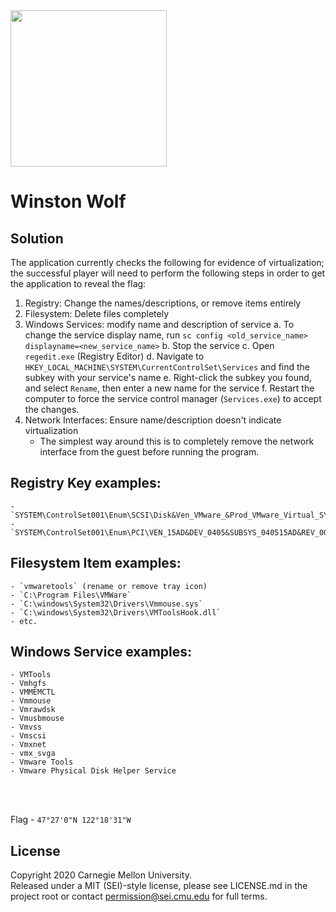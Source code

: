 <img src="../../../../../pc1-logo.png" height="250px">

# Winston Wolf

## Solution

The application currently checks the following for evidence of virtualization;
the successful player will need to perform the following steps in order to get
the application to reveal the flag:

1. Registry: Change the names/descriptions, or remove items entirely
2. Filesystem: Delete files completely
3. Windows Services: modify name and description of service
    a. To change the service display name, run
       `sc config <old_service_name> displayname=<new_service_name>`
    b. Stop the service
    c. Open `regedit.exe` (Registry Editor)
    d. Navigate to `HKEY_LOCAL_MACHINE\SYSTEM\CurrentControlSet\Services` and
       find the subkey with your service's name
    e. Right-click the subkey you found, and select `Rename`, then enter a new
       name for the service
    f. Restart the computer to force the service control manager
       (`Services.exe`) to accept the changes.
4. Network Interfaces: Ensure name/description doesn't indicate virtualization
    - The simplest way around this is to completely remove the network interface
      from the guest before running the program.

## Registry Key examples:
    - `SYSTEM\ControlSet001\Enum\SCSI\Disk&Ven_VMware_&Prod_VMware_Virtual_S\5&1ec51bf7&0&000000\FriendlyName`
    - `SYSTEM\ControlSet001\Enum\PCI\VEN_15AD&DEV_0405&SUBSYS_040515AD&REV_00\3&61aaa01&0&78\DeviceDesription`

## Filesystem Item examples:
    - `vmwaretools` (rename or remove tray icon)
    - `C:\Program Files\VMWare`
    - `C:\windows\System32\Drivers\Vmmouse.sys`
    - `C:\windows\System32\Drivers\VMToolsHook.dll`
    - etc.

## Windows Service examples:
    - VMTools
    - Vmhgfs
    - VMMEMCTL
    - Vmmouse
    - Vmrawdsk
    - Vmusbmouse
    - Vmvss
    - Vmscsi
    - Vmxnet
    - vmx_svga
    - Vmware Tools
    - Vmware Physical Disk Helper Service

<br><br>

Flag - `47°27'0"N 122°18'31"W`

## License
Copyright 2020 Carnegie Mellon University.  
Released under a MIT (SEI)-style license, please see LICENSE.md in the project root or contact permission@sei.cmu.edu for full terms.
